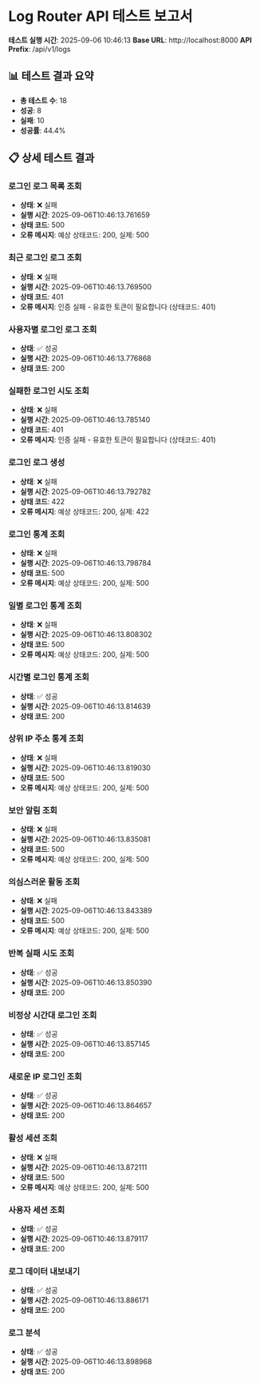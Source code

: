 # Log Router API 테스트 보고서

**테스트 실행 시간**: 2025-09-06 10:46:13
**Base URL**: http://localhost:8000
**API Prefix**: /api/v1/logs

## 📊 테스트 결과 요약

- **총 테스트 수**: 18
- **성공**: 8
- **실패**: 10
- **성공률**: 44.4%

## 📋 상세 테스트 결과

### 로그인 로그 목록 조회
- **상태**: ❌ 실패
- **실행 시간**: 2025-09-06T10:46:13.761659
- **상태 코드**: 500
- **오류 메시지**: 예상 상태코드: 200, 실제: 500

### 최근 로그인 로그 조회
- **상태**: ❌ 실패
- **실행 시간**: 2025-09-06T10:46:13.769500
- **상태 코드**: 401
- **오류 메시지**: 인증 실패 - 유효한 토큰이 필요합니다 (상태코드: 401)

### 사용자별 로그인 로그 조회
- **상태**: ✅ 성공
- **실행 시간**: 2025-09-06T10:46:13.776868
- **상태 코드**: 200

### 실패한 로그인 시도 조회
- **상태**: ❌ 실패
- **실행 시간**: 2025-09-06T10:46:13.785140
- **상태 코드**: 401
- **오류 메시지**: 인증 실패 - 유효한 토큰이 필요합니다 (상태코드: 401)

### 로그인 로그 생성
- **상태**: ❌ 실패
- **실행 시간**: 2025-09-06T10:46:13.792782
- **상태 코드**: 422
- **오류 메시지**: 예상 상태코드: 200, 실제: 422

### 로그인 통계 조회
- **상태**: ❌ 실패
- **실행 시간**: 2025-09-06T10:46:13.798784
- **상태 코드**: 500
- **오류 메시지**: 예상 상태코드: 200, 실제: 500

### 일별 로그인 통계 조회
- **상태**: ❌ 실패
- **실행 시간**: 2025-09-06T10:46:13.808302
- **상태 코드**: 500
- **오류 메시지**: 예상 상태코드: 200, 실제: 500

### 시간별 로그인 통계 조회
- **상태**: ✅ 성공
- **실행 시간**: 2025-09-06T10:46:13.814639
- **상태 코드**: 200

### 상위 IP 주소 통계 조회
- **상태**: ❌ 실패
- **실행 시간**: 2025-09-06T10:46:13.819030
- **상태 코드**: 500
- **오류 메시지**: 예상 상태코드: 200, 실제: 500

### 보안 알림 조회
- **상태**: ❌ 실패
- **실행 시간**: 2025-09-06T10:46:13.835081
- **상태 코드**: 500
- **오류 메시지**: 예상 상태코드: 200, 실제: 500

### 의심스러운 활동 조회
- **상태**: ❌ 실패
- **실행 시간**: 2025-09-06T10:46:13.843389
- **상태 코드**: 500
- **오류 메시지**: 예상 상태코드: 200, 실제: 500

### 반복 실패 시도 조회
- **상태**: ✅ 성공
- **실행 시간**: 2025-09-06T10:46:13.850390
- **상태 코드**: 200

### 비정상 시간대 로그인 조회
- **상태**: ✅ 성공
- **실행 시간**: 2025-09-06T10:46:13.857145
- **상태 코드**: 200

### 새로운 IP 로그인 조회
- **상태**: ✅ 성공
- **실행 시간**: 2025-09-06T10:46:13.864657
- **상태 코드**: 200

### 활성 세션 조회
- **상태**: ❌ 실패
- **실행 시간**: 2025-09-06T10:46:13.872111
- **상태 코드**: 500
- **오류 메시지**: 예상 상태코드: 200, 실제: 500

### 사용자 세션 조회
- **상태**: ✅ 성공
- **실행 시간**: 2025-09-06T10:46:13.879117
- **상태 코드**: 200

### 로그 데이터 내보내기
- **상태**: ✅ 성공
- **실행 시간**: 2025-09-06T10:46:13.886171
- **상태 코드**: 200

### 로그 분석
- **상태**: ✅ 성공
- **실행 시간**: 2025-09-06T10:46:13.898968
- **상태 코드**: 200

